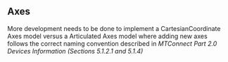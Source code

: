 ## Axes
More development needs to be done to implement a CartesianCoordinate Axes model versus a Articulated Axes model where adding new axes follows the correct naming convention described in *MTConnect Part 2.0 Devices Information (Sections 5.1.2.1 and 5.1.4)*
